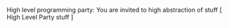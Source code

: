 High level programming party:
You are invited to high abstraction of stuff [ High Level Party stuff ]
